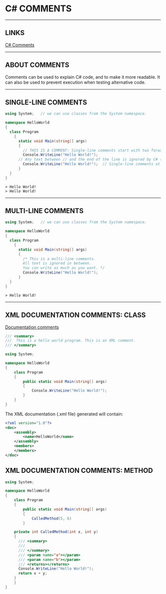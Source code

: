 # C# COMMENTS


---


## LINKS
[C# Comments](https://www.w3schools.com/cs/cs_comments.php)


---


## ABOUT COMMENTS

Comments can be used to explain C# code, and to make it more readable. It can also be used to prevent execution when testing alternative code.


---


## SINGLE-LINE COMMENTS

```cs
using System;   // we can use classes from the System namespace.

namespace HelloWorld    
{
  class Program   
    {
      static void Main(string[] args)
      {
        // THIS IS A COMMENT: Single-line comments start with two forward slashes (//).
        Console.WriteLine("Hello World!");
      // Any text between // and the end of the line is ignored by C# (will not be executed).
        Console.WriteLine("Hello World!");  // Single-line comments at the end of a line of code
      }
  }
}
```
```
> Hello World!
> Hello World!
```



---



## MULTI-LINE COMMENTS

```cs
using System;   // we can use classes from the System namespace.

namespace HelloWorld    
{
  class Program   
    {
      static void Main(string[] args)
      {
        /* This is a multi-line comments.
        All text is ignored in between.
        You can write as much as you want. */
        Console.WriteLine("Hello World!");
      }
  }
}
```
```
> Hello World!
```



---



## XML DOCUMENTATION COMMENTS: CLASS

[Documentation comments](https://learn.microsoft.com/en-us/dotnet/csharp/language-reference/xmldoc/)

```cs
/// <summary>
///  This is a hello world program. This is an XML comment.
/// </summary>

using System;

namespace HelloWorld
{
	class Program
	{
		public static void Main(string[] args)
		{
			Console.WriteLine("Hello World!");
		}
	}
}
```

The XML documentation (.xml file) generated will contain:

```xml
<?xml version="1.0"?>
<doc>
	<assembly>
		<name>HelloWorld</name>
	</assembly>
	<members>
	</members>
</doc>
```



## XML DOCUMENTATION COMMENTS: METHOD

```cs
using System;

namespace HelloWorld
{
	class Program
	{
		public static void Main(string[] args)
		{
			CalledMethod(5, 6)
		}

    private int CalledMethod(int x, int y)
    {
      /// <summary>
      /// 
      /// </summary>
      /// <param name="a"></param>
      /// <param name="b"></param>
      /// <returns></returns>
      Console.WriteLine("Hello World!");
      return x + y;
    }
	}
}
```

